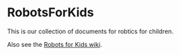 # RobotsForKids
This is our collection of documents for robtics for children.

Also see the [Robots for Kids wiki](https://github.com/ProgrammingRobotsStudyGroup/RobotsForKids/wiki).
